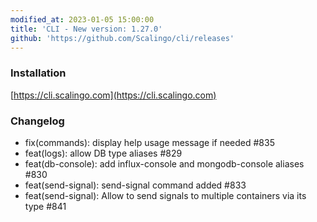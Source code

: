 ```yaml
---
modified_at: 2023-01-05 15:00:00
title: 'CLI - New version: 1.27.0'
github: 'https://github.com/Scalingo/cli/releases'
---
```


### Installation

[https://cli.scalingo.com](https://cli.scalingo.com)

### Changelog


* fix(commands): display help usage message if needed #835
* feat(logs): allow DB type aliases #829
* feat(db-console): add influx-console and mongodb-console aliases #830
* feat(send-signal): send-signal command added #833
* feat(send-signal): Allow to send signals to multiple containers via its type #841
